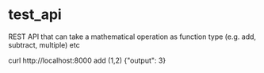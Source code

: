 # test_api
REST API that can take a mathematical operation as function type (e.g. add, subtract, multiple) etc 

curl http://localhost:8000 add (1,2)
{"output": 3}

